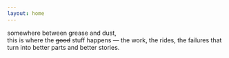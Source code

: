 ```yaml
---
layout: home
---
```

somewhere between grease and dust,  
this is where the <s>good</s> stuff happens —  the work, the rides, the failures that turn into better parts and better stories.